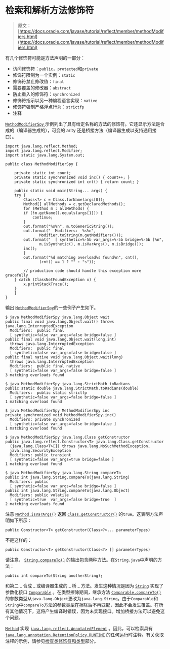 # 检索和解析方法修饰符

> 原文： [https://docs.oracle.com/javase/tutorial/reflect/member/methodModifiers.html](https://docs.oracle.com/javase/tutorial/reflect/member/methodModifiers.html)

有几个修饰符可能是方法声明的一部分：

*   访问修饰符：`public`，`protected`和`private`
*   修饰符限制为一个实例：`static`
*   修饰符禁止修改值：`final`
*   需要覆盖的修改器：`abstract`
*   防止重入的修饰符：`synchronized`
*   修饰符指示以另一种编程语言实现：`native`
*   修饰符强制严格浮点行为：`strictfp`
*   注释

[``MethodModifierSpy`` ](example/MethodModifierSpy.java)示例列出了具有给定名称的方法的修饰符。它还显示方法是合成的（编译器生成的），可变的 arity 还是桥接方法（编译器生成以支持通用接口）。

```
import java.lang.reflect.Method;
import java.lang.reflect.Modifier;
import static java.lang.System.out;

public class MethodModifierSpy {

    private static int count;
    private static synchronized void inc() { count++; }
    private static synchronized int cnt() { return count; }

    public static void main(String... args) {
	try {
	    Class<?> c = Class.forName(args[0]);
	    Method[] allMethods = c.getDeclaredMethods();
	    for (Method m : allMethods) {
		if (!m.getName().equals(args[1])) {
		    continue;
		}
		out.format("%s%n", m.toGenericString());
		out.format("  Modifiers:  %s%n",
			   Modifier.toString(m.getModifiers()));
		out.format("  [ synthetic=%-5b var_args=%-5b bridge=%-5b ]%n",
			   m.isSynthetic(), m.isVarArgs(), m.isBridge());
		inc();
	    }
	    out.format("%d matching overload%s found%n", cnt(),
		       (cnt() == 1 ? "" : "s"));

        // production code should handle this exception more gracefully
	} catch (ClassNotFoundException x) {
	    x.printStackTrace();
	}
    }
}

```

输出 [``MethodModifierSpy``](example/MethodModifierSpy.java)的一些例子产生如下。

```
$ java MethodModifierSpy java.lang.Object wait
public final void java.lang.Object.wait() throws java.lang.InterruptedException
  Modifiers:  public final
  [ synthetic=false var_args=false bridge=false ]
public final void java.lang.Object.wait(long,int)
  throws java.lang.InterruptedException
  Modifiers:  public final
  [ synthetic=false var_args=false bridge=false ]
public final native void java.lang.Object.wait(long)
  throws java.lang.InterruptedException
  Modifiers:  public final native
  [ synthetic=false var_args=false bridge=false ]
3 matching overloads found

```

```
$ java MethodModifierSpy java.lang.StrictMath toRadians
public static double java.lang.StrictMath.toRadians(double)
  Modifiers:  public static strictfp
  [ synthetic=false var_args=false bridge=false ]
1 matching overload found

```

```
$ java MethodModifierSpy MethodModifierSpy inc
private synchronized void MethodModifierSpy.inc()
  Modifiers: private synchronized
  [ synthetic=false var_args=false bridge=false ]
1 matching overload found

```

```
$ java MethodModifierSpy java.lang.Class getConstructor
public java.lang.reflect.Constructor<T> java.lang.Class.getConstructor
  (java.lang.Class<T>[]) throws java.lang.NoSuchMethodException,
  java.lang.SecurityException
  Modifiers: public transient
  [ synthetic=false var_args=true bridge=false ]
1 matching overload found

```

```
$ java MethodModifierSpy java.lang.String compareTo
public int java.lang.String.compareTo(java.lang.String)
  Modifiers: public
  [ synthetic=false var_args=false bridge=false ]
public int java.lang.String.compareTo(java.lang.Object)
  Modifiers: public volatile
  [ synthetic=true  var_args=false bridge=true  ]
2 matching overloads found

```

注意 [`Method.isVarArgs()`](https://docs.oracle.com/javase/8/docs/api/java/lang/reflect/Method.html#isVarArgs--) 返回 [`Class.getConstructor()`](https://docs.oracle.com/javase/8/docs/api/java/lang/Class.html#getConstructor-java.lang.Class...-) 的`true`。这表明方法声明如下所示：

```
public Constructor<T> getConstructor(Class<?>... parameterTypes)

```

不是这样的：

```
public Constructor<T> getConstructor(Class<?> [] parameterTypes)

```

请注意， [`String.compareTo()`](https://docs.oracle.com/javase/8/docs/api/java/lang/String.html#compareTo-java.lang.String-) 的输出包含两种方法。在`String.java`中声明的方法：

```
public int compareTo(String anotherString);

```

和第二 _ 合成 _ 或编译器生成的 _ 桥 _ 方法。发生这种情况是因为 [`String`](https://docs.oracle.com/javase/8/docs/api/java/lang/String.html) 实现了参数化接口 [`Comparable`](https://docs.oracle.com/javase/8/docs/api/java/lang/Comparable.html) 。在类型擦除期间，继承方法 [`Comparable.compareTo()`](https://docs.oracle.com/javase/8/docs/api/java/lang/Comparable.html#compareTo-T-) 的参数类型从`java.lang.Object`更改为`java.lang.String`。由于`Comparable`和`String`中`compareTo`方法的参数类型在擦除后不再匹配，因此不会发生覆盖。在所有其他情况下，这将产生编译时错误，因为未实现接口。增加桥接方法可以避免这个问题。

[`Method`](https://docs.oracle.com/javase/8/docs/api/java/lang/reflect/Method.html) 实现 [`java.lang.reflect.AnnotatedElement`](https://docs.oracle.com/javase/8/docs/api/java/lang/reflect/AnnotatedElement.html) 。因此，可以检索具有 [`java.lang.annotation.RetentionPolicy.RUNTIME`](https://docs.oracle.com/javase/8/docs/api/java/lang/annotation/RetentionPolicy.html#RUNTIME) 的任何运行时注释。有关获取注释的示例，请参见[检查类修饰符和类型](../class/classModifiers.html)部分。